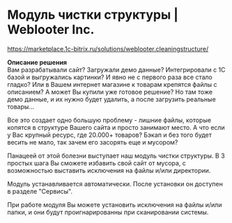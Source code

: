 # Модуль чистки структуры | Weblooter Inc.
https://marketplace.1c-bitrix.ru/solutions/weblooter.cleaningstructure/

**Описание решения**  
Вам разрабатывали сайт? Загружали демо данные? Интегрировали с 1С базой и выгружались картинки? И явно не с первого раза все стало гладко? Или в Вашем интернет магазине к товарам крепятся файлы с описанием? А может Вы купили уже готовое решение? Но там тоже демо данные, и их нужно будет удалить, а после загрузить реальные товары...

Все это создает одно большую проблему - лишние файлы, которые копятся в структуре Вашего сайта и просто занимают место. А что если у Вас крупный ресурс, где 20.000+ товаров? Бэкап и без того будет весить не мало, так зачем его засорять еще и мусором?

Панацеей от этой болезни выступает наш модуль чистки структуры.
В 3 простых шага Вы сможете избавить свой сайт от мусора, с возможностью выставить исключения на файлы и/или директории.

Модуль устанавливается автоматически.
После установки он доступен в разделе "Сервисы".

При работе модуля Вы можете установить исключения на файлы и/или папки, и они будут проигнарированны при сканировании системы.